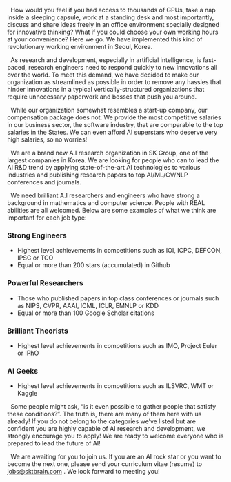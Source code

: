 &nbsp;&nbsp;How would you feel if you had access to thousands of GPUs, take a nap inside a sleeping capsule, work at a standing desk and most importantly, discuss and share ideas freely in an office environment specially designed for innovative thinking? What if you could choose your own working hours at your convenience? Here we go. We have implemented this kind of revolutionary working environment in Seoul, Korea.

&nbsp;&nbsp;As research and development, especially in artificial intelligence, is fast-paced, research engineers need to respond quickly to new innovations all over the world. To meet this demand, we have decided to make our organization as streamlined as possible in order to remove any hassles that hinder innovations in a typical vertically-structured organizations that require unnecessary paperwork and bosses that push you around. 

&nbsp;&nbsp;While our organization somewhat resembles a start-up company, our compensation package does not. We provide the most competitive salaries in our business sector, the software industry, that are comparable to the top salaries in the States. We can even afford AI superstars who deserve very high salaries, so no worries!

&nbsp;&nbsp;We are a brand new A.I research organization in SK Group, one of the largest companies in Korea. We are looking for people who can to lead the AI R&amp;D trend by applying state-of-the-art AI technologies to various industries and publishing research papers to top AI/ML/CV/NLP conferences and journals. 

&nbsp;&nbsp;We need brilliant A.I researchers and engineers who have strong a background in mathematics and computer science. People with REAL abilities are all welcomed. Below are some examples of what we think are important for each job type:

### Strong Engineers
 - Highest level achievements in competitions such as IOI, ICPC, DEFCON, IPSC or TCO
 - Equal or more than 200 stars (accumulated) in Github

### Powerful Researchers
 - Those who published papers in top class conferences or journals such as NIPS, CVPR, AAAI, ICML, ICLR, EMNLP or KDD
 - Equal or more than 100 Google Scholar citations

### Brilliant Theorists
 - Highest level achievements in competitions such as IMO, Project Euler or IPhO

### AI Geeks
 - Highest level achievements in competitions such as ILSVRC, WMT or Kaggle

&nbsp;&nbsp;Some people might ask, “is it even possible to gather people that satisfy these conditions?”. The truth is, there are many of them here with us already! If you do not belong to the categories we’ve listed but are confident you are highly capable of AI research and development, we strongly encourage you to apply! We are ready to welcome everyone who is prepared to lead the future of AI!

&nbsp;&nbsp;We are awaiting for you to join us. If you are an AI rock star or you want to become the next one, please send your curriculum vitae (resume) to jobs@sktbrain.com . We look forward to meeting you!
